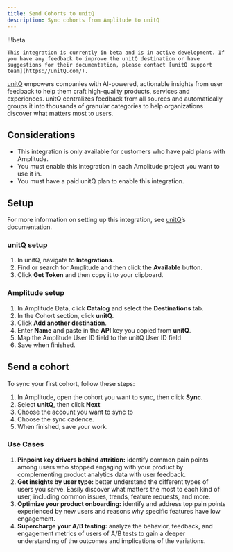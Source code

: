 ```yaml
---
title: Send Cohorts to unitQ
description: Sync cohorts from Amplitude to unitQ
--- 
```


!!!beta

    This integration is currently in beta and is in active development. If you have any feedback to improve the unitQ destination or have suggestions for their documentation, please contact [unitQ support team](https://unitQ.com/). 

[unitQ](https://www.unitq.com/) empowers companies with AI-powered, actionable insights from user feedback to help them craft high-quality products, services and experiences. unitQ centralizes feedback from all sources and automatically groups it into thousands of granular categories to help organizations discover what matters most to users.

## Considerations

- This integration is only available for customers who have paid plans with Amplitude.
- You must enable this integration in each Amplitude project you want to use it in.
- You must have a paid unitQ plan to enable this integration.

## Setup

For more information on setting up this integration, see [unitQ](https://monitor.unitq.com/zendesk/sso?brand_id=360001108694&locale_id=1&return_to=https%3A%2F%2Fhelp.unitq.com%2Fhc%2Fen-us%2Farticles%2F6221145156243-Integrating-Apps-with-unitQ&timestamp=1692350456)’s documentation.

### unitQ setup

1. In unitQ, navigate to **Integrations**.
2. Find or search for Amplitude and then click the **Available** button.
3. Click **Get Token** and then copy it to your clipboard.

### Amplitude setup

1. In Amplitude Data, click **Catalog** and select the **Destinations** tab.
2. In the Cohort section, click **unitQ**.
3. Click **Add another destination**.
4. Enter **Name** and paste in the **API** key you copied from **unitQ**.
5. Map the Amplitude User ID field to the unitQ User ID field
6. Save when finished.

## Send a cohort

To sync your first cohort, follow these steps:

1. In Amplitude, open the cohort you want to sync, then click **Sync**.
2. Select **unitQ**, then click **Next**
3. Choose the account you want to sync to
4. Choose the sync cadence.
5. When finished, save your work.

### Use Cases

1) **Pinpoint key drivers behind attrition:** identify common pain points among users who stopped engaging with your product by complementing product analytics data with user feedback.
2) **Get insights by user type:** better understand the different types of users you serve. Easily discover what matters the most to each kind of user, including common issues, trends, feature requests, and more.
3) **Optimize your product onboarding:** identify and address top pain points experienced by new users and reasons why specific features have low engagement. 
4) **Supercharge your A/B testing:** analyze the behavior, feedback, and engagement metrics of users of A/B tests to gain a deeper understanding of the outcomes and implications of the variations.

